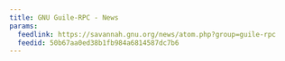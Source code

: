 ```yaml
---
title: GNU Guile-RPC - News
params:
  feedlink: https://savannah.gnu.org/news/atom.php?group=guile-rpc
  feedid: 50b67aa0ed38b1fb984a6814587dc7b6
---
```

